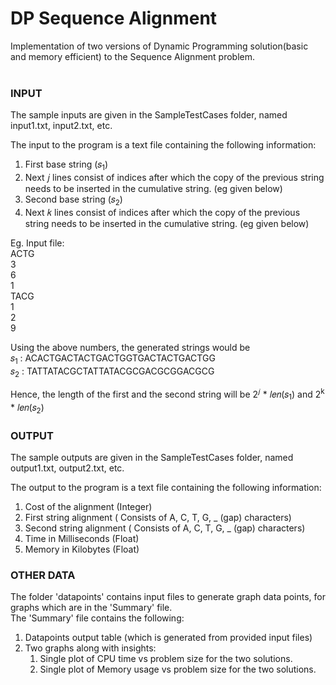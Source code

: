 # DP Sequence Alignment

Implementation of two versions of Dynamic Programming solution(basic and memory efficient) to the Sequence Alignment problem.
<br/>
<br/>

<h3> INPUT </h3>

The sample inputs are given in the SampleTestCases folder, named input1.txt, input2.txt, etc. 

The input to the program is a text file containing the following information: <br/>
1. First base string (𝑠<sub>1</sub>) <br/>
2. Next 𝑗 lines consist of indices after which the copy of the previous string needs to be inserted in the cumulative string. (eg given below) <br/>
3. Second base string (𝑠<sub>2</sub>) <br/>
4. Next 𝑘 lines consist of indices after which the copy of the previous string needs to be inserted in the cumulative string. (eg given below) <br/>

Eg. Input file: <br/>
ACTG <br/>
3 <br/>
6 <br/>
1 <br/>
TACG <br/>
1 <br/>
2 <br/>
9 <br/>

Using the above numbers, the generated strings would be <br/>
𝑠<sub>1</sub> : ACACTGACTACTGACTGGTGACTACTGACTGG <br/>
𝑠<sub>2</sub> : TATTATACGCTATTATACGCGACGCGGACGCG <br/>

Hence, the length of the first and the second string will be 2<sup>𝑗</sup> * 𝑙𝑒𝑛(𝑠<sub>1</sub>) and 2<sup>k</sup> * 𝑙𝑒𝑛(𝑠<sub>2</sub>) 


<h3> OUTPUT </h3>

The sample outputs are given in the SampleTestCases folder, named output1.txt, output2.txt, etc. 

The output to the program is a text file containing the following information: <br/>
1. Cost of the alignment (Integer) <br/>
2. First string alignment ( Consists of A, C, T, G, _ (gap) characters) <br/>
3. Second string alignment ( Consists of A, C, T, G, _ (gap) characters) <br/>
4. Time in Milliseconds (Float) <br/>
5. Memory in Kilobytes (Float) <br/>


<h3> OTHER DATA </h3>

The folder 'datapoints' contains input files to generate graph data points, for graphs which are in the 'Summary' file. <br/>
The 'Summary' file contains the following: <br/>
1. Datapoints output table (which is generated from provided input files) <br/>
2. Two graphs along with insights: <br/>
   1) Single plot of CPU time vs problem size for the two solutions. <br/>
   2) Single plot of Memory usage vs problem size for the two solutions. 
   
   


